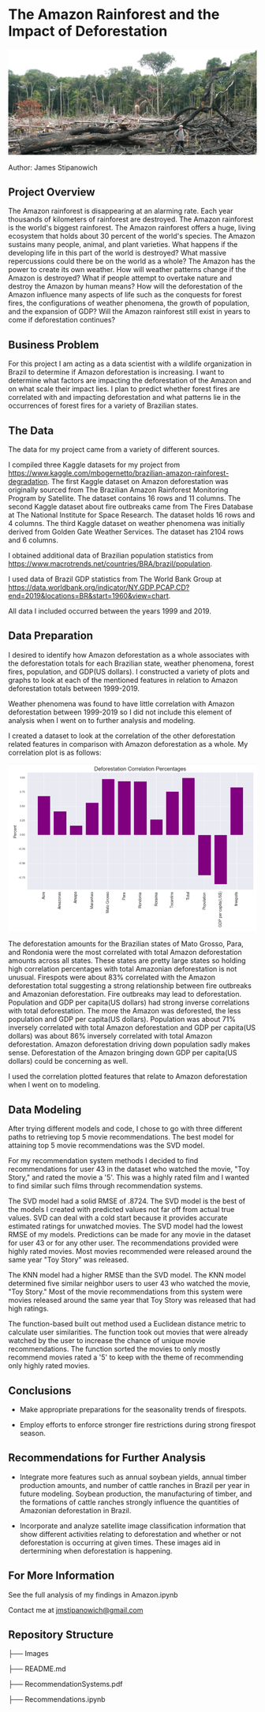 # The Amazon Rainforest and the Impact of Deforestation

![Amazonforest.img](Images/Bernardo-Flores_Barcelos_6.jpg)

Author: James Stipanowich

## Project Overview

The Amazon rainforest is disappearing at an alarming rate. Each year thousands of kilometers of rainforest are destroyed. The Amazon rainforest is the world's biggest rainforest.  The Amazon rainforest offers a huge, living ecosystem that holds about 30 percent of the world's species. The Amazon sustains many people, animal, and plant varieties. What happens if the developing life in this part of the world is destroyed? What massive repercussions could there be on the world as a whole? The Amazon has the power to create its own weather. How will weather patterns change if the Amazon is destroyed? What if people attempt to overtake nature and destroy the Amazon by human means? How will the deforestation of the Amazon influence many aspects of life such as the conquests for forest fires, the configurations of weather phenomena, the growth of population, and the expansion of GDP? Will the Amazon rainforest still exist in years to come if deforestation continues? 


## Business Problem

For this project I am acting as a data scientist with a wildlife organization in Brazil to determine if Amazon deforestation is increasing. I want to determine what factors are impacting the deforestation of the Amazon and on what scale their impact lies.  I plan to predict whether forest fires are correlated with and impacting deforestation and what patterns lie in the occurrences of forest fires for a variety of Brazilian states.

## The Data

The data for my project came from a variety of different sources. 

I compiled three Kaggle datasets for my project from https://www.kaggle.com/mbogernetto/brazilian-amazon-rainforest-degradation. The first Kaggle dataset on Amazon deforestation was originally sourced from The Brazilian Amazon Rainforest Monitoring Program by Satellite. The dataset contains 16 rows and 11 columns. The second Kaggle dataset about fire outbreaks came from The Fires Database at The National Institute for Space Research. The dataset holds 16 rows and 4 columns. The third Kaggle dataset on weather phenomena was initially derived from Golden Gate Weather Services. The dataset has 2104 rows and 6 columns.

I obtained additional data of Brazilian population statistics from https://www.macrotrends.net/countries/BRA/brazil/population. 

I used data of Brazil GDP statistics from The World Bank Group at https://data.worldbank.org/indicator/NY.GDP.PCAP.CD?end=2019&locations=BR&start=1960&view=chart.

All data I included occurred between the years 1999 and 2019.

## Data Preparation

I desired to identify how Amazon deforestation as a whole associates with the deforestation totals for each Brazilian state, weather phenomena, forest fires, population, and GDP(US dollars). I constructed a variety of plots and graphs to look at each of the mentioned features in relation to Amazon deforestation totals between 1999-2019.

Weather phenomena was found to have little correlation with Amazon deforestation between 1999-2019 so I did not include this element of analysis when I went on to further analysis and modeling.

I created a dataset to look at the correlation of the other deforestation related features in comparison with Amazon deforestation as a whole. My correlation plot is as follows:

![Correlation.png](Images/correlation.png)

The deforestation amounts for the Brazilian states of Mato Grosso, Para, and Rondonia were the most correlated with total Amazon deforestation amounts across all states.  These states are pretty large states so holding high correlation percentages with total Amazonian deforestation is not unusual. Firespots were about 83% correlated with the Amazon deforestation total suggesting a strong relationship between fire outbreaks and Amazonian deforestation. Fire outbreaks may lead to deforestation. Population and GDP per capita(US dollars) had strong inverse correlations with total deforestation. The more the Amazon was deforested, the less population and GDP per capita(US dollars). Population was about 71% inversely correlated with total Amazon deforestation and GDP per capita(US dollars) was about 86% inversely correlated with total Amazon deforestation. Amazon deforestation driving down population sadly makes sense. Deforestation of the Amazon bringing down GDP per capita(US dollars) could be concerning as well.

I used the correlation plotted features that relate to Amazon deforestation when I went on to modeling. 

## Data Modeling

After trying different models and code, I chose to go with three different paths to retrieving top 5 movie recommendations. The best model for attaining top 5 movie recommendations was the SVD model.

For my recommendation system methods I decided to find recommendations for user 43 in the dataset who watched the movie, "Toy Story," and rated the movie a '5'. This was a highly rated film and I wanted to find similar such films through recommendation systems.

The SVD model had a solid RMSE of .8724. The SVD model is the best of the models I created with predicted values not far off from actual true values. SVD can deal with a cold start because it provides accurate estimated ratings for unwatched movies. The SVD model had the lowest RMSE of my models. Predictions can be made for any movie in the dataset for user 43 or for any other user. The recommendations provided were highly rated movies. Most movies recommended were released around the same year "Toy Story" was released. 

The KNN model had a higher RMSE than the SVD model. The KNN model determined five similar neighbor users to user 43 who watched the movie, "Toy Story." Most of the movie recommendations from this system were movies released around the same year that Toy Story was released that had high ratings.

The function-based built out method used a Euclidean distance metric to calculate user similarities. The function took out movies that were already watched by the user to increase the chance of unique movie recommendations. The function sorted the movies to only mostly recommend movies rated a '5' to keep with the theme of recommending only highly rated movies.


## Conclusions

- Make appropriate preparations for the seasonality trends of firespots.

- Employ efforts to enforce stronger fire restrictions during strong firespot season.


## Recommendations for Further Analysis

- Integrate more features such as annual soybean yields, annual timber production amounts, and number of cattle ranches in Brazil per year in future modeling. Soybean production, the manufacturing of timber, and the formations of cattle ranches strongly influence the quantities of Amazonian deforestation in Brazil.

- Incorporate and analyze satellite image classification information that show different activities relating to deforestation and whether or not deforestation is occurring at given times. These images aid in dertermining when deforestation is happening.


## For More Information

See the full analysis of my findings in Amazon.ipynb

Contact me at jmstipanowich@gmail.com

## Repository Structure

├── Images

├── README.md

├── RecommendationSystems.pdf

├── Recommendations.ipynb

